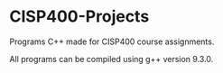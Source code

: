 # CISP400-Projects
Programs C++ made for CISP400 course assignments.

All programs can be compiled using g++ version 9.3.0.
